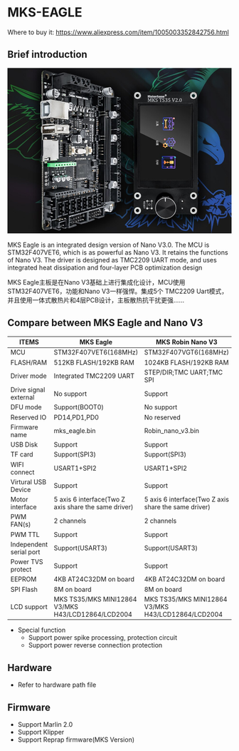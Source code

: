 # MKS-EAGLE
  Where to buy it: https://www.aliexpress.com/item/1005003352842756.html
  
  ## Brief introduction
  ![MKS Eagle](https://github.com/makerbase-mks/MKS-Eagle/blob/main/hardware/Image/MKS_Eagle.png)
  
  MKS Eagle is an integrated design version of Nano V3.0. The MCU is STM32F407VET6, which is as powerful as Nano V3. It retains the functions of Nano V3. The driver is designed as TMC2209 UART mode, and uses integrated heat dissipation and four-layer PCB optimization design
  
  MKS Eagle主板是在Nano V3基础上进行集成化设计，MCU使用STM32F407VET6，功能和Nano V3一样强悍。集成5个 TMC2209 Uart模式，并且使用一体式散热片和4层PCB设计，主板散热抗干扰更强……
  
  ## Compare between MKS Eagle and Nano V3
  | ITEMS      |  MKS Eagle  | MKS Robin Nano V3 |
  |------------|--------------------|-------------------------|
  | MCU | STM32F407VET6(168MHz) | STM32F407VGT6(168MHz) |
  | FLASH/RAM | 512KB FLASH/192KB RAM | 1024KB FLASH/192KB RAM |
  | Driver mode | Integrated TMC2209 UART | STEP/DIR;TMC UART;TMC SPI |
  | Drive signal external | No support | Support |
  | DFU mode | Support(BOOT0) | No support |
  | Reserved IO | PD14,PD1,PD0 | No reserved |
  | Firmware name | mks_eagle.bin | Robin_nano_v3.bin |
  | USB Disk | Support | Support |
  | TF card | Support(SPI3) | Support(SPI3) |
  | WIFI connect | USART1+SPI2 | USART1+SPI2 |
  | Virtural USB Device | Support | Support |
  | Motor interface | 5 axis 6 interface(Two Z axis share the same driver) | 5 axis 6 interface(Two Z axis share the same driver) |
  | PWM FAN(s) | 2 channels | 2 channels |
  | PWM TTL | Support | Support |
  | Independent serial port | Support(USART3) | Support(USART3) |
  | Power TVS protect | Support | Support |
  | EEPROM | 4KB AT24C32DM on board | 4KB AT24C32DM on board |
  | SPI Flash | 8M on board | 8M on board |
  | LCD support | MKS TS35/MKS MINI12864 V3/MKS H43/LCD12864/LCD2004 | MKS TS35/MKS MINI12864 V3/MKS H43/LCD12864/LCD2004 |
  
  - Special function 
    - Support power spike processing, protection circuit
	- Support power reverse connection protection
	
  ## Hardware
  - Refer to hardware path file
  
  ## Firmware
  - Support Marlin 2.0
  - Support Klipper
  - Support Reprap firmware(MKS Version)
  
  
  
